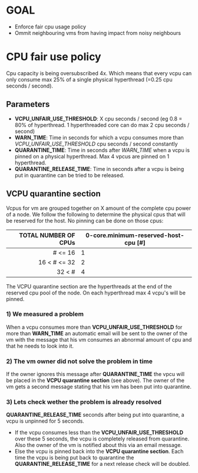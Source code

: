 # GOAL
- Enforce fair cpu usage policy
- Ommit neighbouring vms from having impact from noisy neighbours

# CPU fair use policy
Cpu capacity is being oversubscribed 4x. Which means that every vcpu can only consume max 25% of a single physical hyperthread (=0.25 cpu seconds / second).

## Parameters
- **VCPU_UNFAIR_USE_THRESHOLD**: X cpu seconds / second (eg 0.8 = 80% of hyperthread. 1 hyperthreaded core can do max 2 cpu seconds / second)
- **WARN_TIME**: Time in seconds for which a vcpu consumes more than *VCPU_UNFAIR_USE_THRESHOLD* cpu seconds / second constantly
- **QUARANTINE_TIME**: Time in seconds after *WARN_TIME* when a vcpu is pinned on a physical hyperthread. Max 4 vpcus are pinned on 1 hyperthread.
- **QUARANTINE_RELEASE_TIME**: Time in seconds after a vcpu is being put in quarantine can be tried to be released.

## VCPU quarantine section
Vcpus for vm are grouped together on X amount of the complete cpu power of a node.
We follow the following to determine the physical cpus that will be reserved for the host. No pinning can be done on those cpus:

| TOTAL NUMBER OF CPUs | 0-core.minimum-reserved-host-cpu [#] |
| ----: | ---- |
| # <= 16 | 1 |
| 16 < # <= 32 | 2 |
| 32 < # | 4 |

The VCPU quarantine section are the hyperthreads at the end of the reserved cpu pool of the node. On each hyperthread max 4 vcpu's will be pinned.

### 1) We measured a problem
When a vcpu consumes more than **VCPU_UNFAIR_USE_THRESHOLD** for more than **WARN_TIME** an automatic email will be sent to the owner of the vm with the message that his vm consumes an abnormal amount of cpu and that he needs to look into it.

### 2) The vm owner did not solve the problem in time
If the owner ignores this message after **QUARANTINE_TIME** the vpcu will be placed in the **VCPU quarantine section** (see above). The owner of the vm gets a second message stating that his vm has been put into quarantine.

### 3) Lets check wether the problem is already resolved
**QUARANTINE_RELEASE_TIME** seconds after being put into quarantine, a vcpu is unpinned for 5 seconds.
- If the vcpu consumes less than the **VCPU_UNFAIR_USE_THRESHOLD** over these 5 seconds, the vcpu is completely released from quarantine. Also the owner of the vm is notified about this via an email message.
- Else the vcpu is pinned back into the **VCPU quarantine section**. Each time the vcpu is being put back to quarantine the **QUARANTINE_RELEASE_TIME** for a next release check will be doubled.
